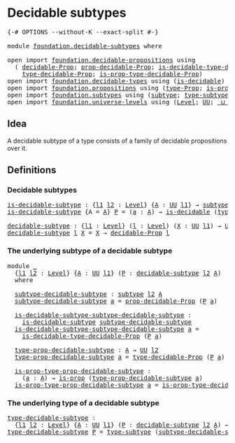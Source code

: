 # Decidable subtypes

<pre class="Agda"><a id="31" class="Symbol">{-#</a> <a id="35" class="Keyword">OPTIONS</a> <a id="43" class="Pragma">--without-K</a> <a id="55" class="Pragma">--exact-split</a> <a id="69" class="Symbol">#-}</a>

<a id="74" class="Keyword">module</a> <a id="81" href="foundation.decidable-subtypes.html" class="Module">foundation.decidable-subtypes</a> <a id="111" class="Keyword">where</a>

<a id="118" class="Keyword">open</a> <a id="123" class="Keyword">import</a> <a id="130" href="foundation.decidable-propositions.html" class="Module">foundation.decidable-propositions</a> <a id="164" class="Keyword">using</a>
  <a id="172" class="Symbol">(</a> <a id="174" href="foundation.decidable-propositions.html#1873" class="Function">decidable-Prop</a><a id="188" class="Symbol">;</a> <a id="190" href="foundation.decidable-propositions.html#2022" class="Function">prop-decidable-Prop</a><a id="209" class="Symbol">;</a> <a id="211" href="foundation.decidable-propositions.html#2361" class="Function">is-decidable-type-decidable-Prop</a><a id="243" class="Symbol">;</a>
    <a id="249" href="foundation.decidable-propositions.html#2131" class="Function">type-decidable-Prop</a><a id="268" class="Symbol">;</a> <a id="270" href="foundation.decidable-propositions.html#2228" class="Function">is-prop-type-decidable-Prop</a><a id="297" class="Symbol">)</a>
<a id="299" class="Keyword">open</a> <a id="304" class="Keyword">import</a> <a id="311" href="foundation.decidable-types.html" class="Module">foundation.decidable-types</a> <a id="338" class="Keyword">using</a> <a id="344" class="Symbol">(</a><a id="345" href="foundation.decidable-types.html#1828" class="Function">is-decidable</a><a id="357" class="Symbol">)</a>
<a id="359" class="Keyword">open</a> <a id="364" class="Keyword">import</a> <a id="371" href="foundation.propositions.html" class="Module">foundation.propositions</a> <a id="395" class="Keyword">using</a> <a id="401" class="Symbol">(</a><a id="402" href="foundation-core.propositions.html#1424" class="Function">type-Prop</a><a id="411" class="Symbol">;</a> <a id="413" href="foundation-core.propositions.html#1246" class="Function">is-prop</a><a id="420" class="Symbol">)</a>
<a id="422" class="Keyword">open</a> <a id="427" class="Keyword">import</a> <a id="434" href="foundation.subtypes.html" class="Module">foundation.subtypes</a> <a id="454" class="Keyword">using</a> <a id="460" class="Symbol">(</a><a id="461" href="foundation-core.subtypes.html#1998" class="Function">subtype</a><a id="468" class="Symbol">;</a> <a id="470" href="foundation-core.subtypes.html#2143" class="Function">type-subtype</a><a id="482" class="Symbol">)</a>
<a id="484" class="Keyword">open</a> <a id="489" class="Keyword">import</a> <a id="496" href="foundation.universe-levels.html" class="Module">foundation.universe-levels</a> <a id="523" class="Keyword">using</a> <a id="529" class="Symbol">(</a><a id="530" href="Agda.Primitive.html#597" class="Postulate">Level</a><a id="535" class="Symbol">;</a> <a id="537" href="foundation-core.universe-levels.html#222" class="Primitive">UU</a><a id="539" class="Symbol">;</a> <a id="541" href="Agda.Primitive.html#810" class="Primitive Operator">_⊔_</a><a id="544" class="Symbol">;</a> <a id="546" href="Agda.Primitive.html#780" class="Primitive">lsuc</a><a id="550" class="Symbol">)</a>
</pre>
## Idea

A decidable subtype of a type consists of a family of decidable propositions over it.

## Definitions

### Decidable subtypes

<pre class="Agda"><a id="is-decidable-subtype"></a><a id="701" href="foundation.decidable-subtypes.html#701" class="Function">is-decidable-subtype</a> <a id="722" class="Symbol">:</a> <a id="724" class="Symbol">{</a><a id="725" href="foundation.decidable-subtypes.html#725" class="Bound">l1</a> <a id="728" href="foundation.decidable-subtypes.html#728" class="Bound">l2</a> <a id="731" class="Symbol">:</a> <a id="733" href="Agda.Primitive.html#597" class="Postulate">Level</a><a id="738" class="Symbol">}</a> <a id="740" class="Symbol">{</a><a id="741" href="foundation.decidable-subtypes.html#741" class="Bound">A</a> <a id="743" class="Symbol">:</a> <a id="745" href="foundation-core.universe-levels.html#222" class="Primitive">UU</a> <a id="748" href="foundation.decidable-subtypes.html#725" class="Bound">l1</a><a id="750" class="Symbol">}</a> <a id="752" class="Symbol">→</a> <a id="754" href="foundation-core.subtypes.html#1998" class="Function">subtype</a> <a id="762" href="foundation.decidable-subtypes.html#728" class="Bound">l2</a> <a id="765" href="foundation.decidable-subtypes.html#741" class="Bound">A</a> <a id="767" class="Symbol">→</a> <a id="769" href="foundation-core.universe-levels.html#222" class="Primitive">UU</a> <a id="772" class="Symbol">(</a><a id="773" href="foundation.decidable-subtypes.html#725" class="Bound">l1</a> <a id="776" href="Agda.Primitive.html#810" class="Primitive Operator">⊔</a> <a id="778" href="foundation.decidable-subtypes.html#728" class="Bound">l2</a><a id="780" class="Symbol">)</a>
<a id="782" href="foundation.decidable-subtypes.html#701" class="Function">is-decidable-subtype</a> <a id="803" class="Symbol">{</a><a id="804" class="Argument">A</a> <a id="806" class="Symbol">=</a> <a id="808" href="foundation.decidable-subtypes.html#808" class="Bound">A</a><a id="809" class="Symbol">}</a> <a id="811" href="foundation.decidable-subtypes.html#811" class="Bound">P</a> <a id="813" class="Symbol">=</a> <a id="815" class="Symbol">(</a><a id="816" href="foundation.decidable-subtypes.html#816" class="Bound">a</a> <a id="818" class="Symbol">:</a> <a id="820" href="foundation.decidable-subtypes.html#808" class="Bound">A</a><a id="821" class="Symbol">)</a> <a id="823" class="Symbol">→</a> <a id="825" href="foundation.decidable-types.html#1828" class="Function">is-decidable</a> <a id="838" class="Symbol">(</a><a id="839" href="foundation-core.propositions.html#1424" class="Function">type-Prop</a> <a id="849" class="Symbol">(</a><a id="850" href="foundation.decidable-subtypes.html#811" class="Bound">P</a> <a id="852" href="foundation.decidable-subtypes.html#816" class="Bound">a</a><a id="853" class="Symbol">))</a>

<a id="decidable-subtype"></a><a id="857" href="foundation.decidable-subtypes.html#857" class="Function">decidable-subtype</a> <a id="875" class="Symbol">:</a> <a id="877" class="Symbol">{</a><a id="878" href="foundation.decidable-subtypes.html#878" class="Bound">l1</a> <a id="881" class="Symbol">:</a> <a id="883" href="Agda.Primitive.html#597" class="Postulate">Level</a><a id="888" class="Symbol">}</a> <a id="890" class="Symbol">(</a><a id="891" href="foundation.decidable-subtypes.html#891" class="Bound">l</a> <a id="893" class="Symbol">:</a> <a id="895" href="Agda.Primitive.html#597" class="Postulate">Level</a><a id="900" class="Symbol">)</a> <a id="902" class="Symbol">(</a><a id="903" href="foundation.decidable-subtypes.html#903" class="Bound">X</a> <a id="905" class="Symbol">:</a> <a id="907" href="foundation-core.universe-levels.html#222" class="Primitive">UU</a> <a id="910" href="foundation.decidable-subtypes.html#878" class="Bound">l1</a><a id="912" class="Symbol">)</a> <a id="914" class="Symbol">→</a> <a id="916" href="foundation-core.universe-levels.html#222" class="Primitive">UU</a> <a id="919" class="Symbol">(</a><a id="920" href="foundation.decidable-subtypes.html#878" class="Bound">l1</a> <a id="923" href="Agda.Primitive.html#810" class="Primitive Operator">⊔</a> <a id="925" href="Agda.Primitive.html#780" class="Primitive">lsuc</a> <a id="930" href="foundation.decidable-subtypes.html#891" class="Bound">l</a><a id="931" class="Symbol">)</a>
<a id="933" href="foundation.decidable-subtypes.html#857" class="Function">decidable-subtype</a> <a id="951" href="foundation.decidable-subtypes.html#951" class="Bound">l</a> <a id="953" href="foundation.decidable-subtypes.html#953" class="Bound">X</a> <a id="955" class="Symbol">=</a> <a id="957" href="foundation.decidable-subtypes.html#953" class="Bound">X</a> <a id="959" class="Symbol">→</a> <a id="961" href="foundation.decidable-propositions.html#1873" class="Function">decidable-Prop</a> <a id="976" href="foundation.decidable-subtypes.html#951" class="Bound">l</a>
</pre>
### The underlying subtype of a decidable subtype

<pre class="Agda"><a id="1042" class="Keyword">module</a> <a id="1049" href="foundation.decidable-subtypes.html#1049" class="Module">_</a>
  <a id="1053" class="Symbol">{</a><a id="1054" href="foundation.decidable-subtypes.html#1054" class="Bound">l1</a> <a id="1057" href="foundation.decidable-subtypes.html#1057" class="Bound">l2</a> <a id="1060" class="Symbol">:</a> <a id="1062" href="Agda.Primitive.html#597" class="Postulate">Level</a><a id="1067" class="Symbol">}</a> <a id="1069" class="Symbol">{</a><a id="1070" href="foundation.decidable-subtypes.html#1070" class="Bound">A</a> <a id="1072" class="Symbol">:</a> <a id="1074" href="foundation-core.universe-levels.html#222" class="Primitive">UU</a> <a id="1077" href="foundation.decidable-subtypes.html#1054" class="Bound">l1</a><a id="1079" class="Symbol">}</a> <a id="1081" class="Symbol">(</a><a id="1082" href="foundation.decidable-subtypes.html#1082" class="Bound">P</a> <a id="1084" class="Symbol">:</a> <a id="1086" href="foundation.decidable-subtypes.html#857" class="Function">decidable-subtype</a> <a id="1104" href="foundation.decidable-subtypes.html#1057" class="Bound">l2</a> <a id="1107" href="foundation.decidable-subtypes.html#1070" class="Bound">A</a><a id="1108" class="Symbol">)</a>
  <a id="1112" class="Keyword">where</a>
  
  <a id="1123" href="foundation.decidable-subtypes.html#1123" class="Function">subtype-decidable-subtype</a> <a id="1149" class="Symbol">:</a> <a id="1151" href="foundation-core.subtypes.html#1998" class="Function">subtype</a> <a id="1159" href="foundation.decidable-subtypes.html#1057" class="Bound">l2</a> <a id="1162" href="foundation.decidable-subtypes.html#1070" class="Bound">A</a>
  <a id="1166" href="foundation.decidable-subtypes.html#1123" class="Function">subtype-decidable-subtype</a> <a id="1192" href="foundation.decidable-subtypes.html#1192" class="Bound">a</a> <a id="1194" class="Symbol">=</a> <a id="1196" href="foundation.decidable-propositions.html#2022" class="Function">prop-decidable-Prop</a> <a id="1216" class="Symbol">(</a><a id="1217" href="foundation.decidable-subtypes.html#1082" class="Bound">P</a> <a id="1219" href="foundation.decidable-subtypes.html#1192" class="Bound">a</a><a id="1220" class="Symbol">)</a>

  <a id="1225" href="foundation.decidable-subtypes.html#1225" class="Function">is-decidable-subtype-subtype-decidable-subtype</a> <a id="1272" class="Symbol">:</a>
    <a id="1278" href="foundation.decidable-subtypes.html#701" class="Function">is-decidable-subtype</a> <a id="1299" href="foundation.decidable-subtypes.html#1123" class="Function">subtype-decidable-subtype</a>
  <a id="1327" href="foundation.decidable-subtypes.html#1225" class="Function">is-decidable-subtype-subtype-decidable-subtype</a> <a id="1374" href="foundation.decidable-subtypes.html#1374" class="Bound">a</a> <a id="1376" class="Symbol">=</a>
    <a id="1382" href="foundation.decidable-propositions.html#2361" class="Function">is-decidable-type-decidable-Prop</a> <a id="1415" class="Symbol">(</a><a id="1416" href="foundation.decidable-subtypes.html#1082" class="Bound">P</a> <a id="1418" href="foundation.decidable-subtypes.html#1374" class="Bound">a</a><a id="1419" class="Symbol">)</a>

  <a id="1424" href="foundation.decidable-subtypes.html#1424" class="Function">type-prop-decidable-subtype</a> <a id="1452" class="Symbol">:</a> <a id="1454" href="foundation.decidable-subtypes.html#1070" class="Bound">A</a> <a id="1456" class="Symbol">→</a> <a id="1458" href="foundation-core.universe-levels.html#222" class="Primitive">UU</a> <a id="1461" href="foundation.decidable-subtypes.html#1057" class="Bound">l2</a>
  <a id="1466" href="foundation.decidable-subtypes.html#1424" class="Function">type-prop-decidable-subtype</a> <a id="1494" href="foundation.decidable-subtypes.html#1494" class="Bound">a</a> <a id="1496" class="Symbol">=</a> <a id="1498" href="foundation.decidable-propositions.html#2131" class="Function">type-decidable-Prop</a> <a id="1518" class="Symbol">(</a><a id="1519" href="foundation.decidable-subtypes.html#1082" class="Bound">P</a> <a id="1521" href="foundation.decidable-subtypes.html#1494" class="Bound">a</a><a id="1522" class="Symbol">)</a>

  <a id="1527" href="foundation.decidable-subtypes.html#1527" class="Function">is-prop-type-prop-decidable-subtype</a> <a id="1563" class="Symbol">:</a>
    <a id="1569" class="Symbol">(</a><a id="1570" href="foundation.decidable-subtypes.html#1570" class="Bound">a</a> <a id="1572" class="Symbol">:</a> <a id="1574" href="foundation.decidable-subtypes.html#1070" class="Bound">A</a><a id="1575" class="Symbol">)</a> <a id="1577" class="Symbol">→</a> <a id="1579" href="foundation-core.propositions.html#1246" class="Function">is-prop</a> <a id="1587" class="Symbol">(</a><a id="1588" href="foundation.decidable-subtypes.html#1424" class="Function">type-prop-decidable-subtype</a> <a id="1616" href="foundation.decidable-subtypes.html#1570" class="Bound">a</a><a id="1617" class="Symbol">)</a>
  <a id="1621" href="foundation.decidable-subtypes.html#1527" class="Function">is-prop-type-prop-decidable-subtype</a> <a id="1657" href="foundation.decidable-subtypes.html#1657" class="Bound">a</a> <a id="1659" class="Symbol">=</a> <a id="1661" href="foundation.decidable-propositions.html#2228" class="Function">is-prop-type-decidable-Prop</a> <a id="1689" class="Symbol">(</a><a id="1690" href="foundation.decidable-subtypes.html#1082" class="Bound">P</a> <a id="1692" href="foundation.decidable-subtypes.html#1657" class="Bound">a</a><a id="1693" class="Symbol">)</a>
</pre>
### The underlying type of a decidable subtype

<pre class="Agda"><a id="type-decidable-subtype"></a><a id="1756" href="foundation.decidable-subtypes.html#1756" class="Function">type-decidable-subtype</a> <a id="1779" class="Symbol">:</a>
  <a id="1783" class="Symbol">{</a><a id="1784" href="foundation.decidable-subtypes.html#1784" class="Bound">l1</a> <a id="1787" href="foundation.decidable-subtypes.html#1787" class="Bound">l2</a> <a id="1790" class="Symbol">:</a> <a id="1792" href="Agda.Primitive.html#597" class="Postulate">Level</a><a id="1797" class="Symbol">}</a> <a id="1799" class="Symbol">{</a><a id="1800" href="foundation.decidable-subtypes.html#1800" class="Bound">A</a> <a id="1802" class="Symbol">:</a> <a id="1804" href="foundation-core.universe-levels.html#222" class="Primitive">UU</a> <a id="1807" href="foundation.decidable-subtypes.html#1784" class="Bound">l1</a><a id="1809" class="Symbol">}</a> <a id="1811" class="Symbol">(</a><a id="1812" href="foundation.decidable-subtypes.html#1812" class="Bound">P</a> <a id="1814" class="Symbol">:</a> <a id="1816" href="foundation.decidable-subtypes.html#857" class="Function">decidable-subtype</a> <a id="1834" href="foundation.decidable-subtypes.html#1787" class="Bound">l2</a> <a id="1837" href="foundation.decidable-subtypes.html#1800" class="Bound">A</a><a id="1838" class="Symbol">)</a> <a id="1840" class="Symbol">→</a> <a id="1842" href="foundation-core.universe-levels.html#222" class="Primitive">UU</a> <a id="1845" class="Symbol">(</a><a id="1846" href="foundation.decidable-subtypes.html#1784" class="Bound">l1</a> <a id="1849" href="Agda.Primitive.html#810" class="Primitive Operator">⊔</a> <a id="1851" href="foundation.decidable-subtypes.html#1787" class="Bound">l2</a><a id="1853" class="Symbol">)</a>
<a id="1855" href="foundation.decidable-subtypes.html#1756" class="Function">type-decidable-subtype</a> <a id="1878" href="foundation.decidable-subtypes.html#1878" class="Bound">P</a> <a id="1880" class="Symbol">=</a> <a id="1882" href="foundation-core.subtypes.html#2143" class="Function">type-subtype</a> <a id="1895" class="Symbol">(</a><a id="1896" href="foundation.decidable-subtypes.html#1123" class="Function">subtype-decidable-subtype</a> <a id="1922" href="foundation.decidable-subtypes.html#1878" class="Bound">P</a><a id="1923" class="Symbol">)</a>
</pre>